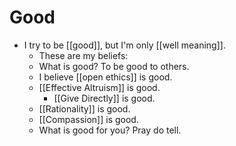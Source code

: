# Good

- I try to be [[good]], but I'm only [[well meaning]].
  - These are my beliefs:
  - What is good? To be good to others.
  - I believe [[open ethics]] is good.
  - [[Effective Altruism]] is good.
    - [[Give Directly]] is good.
  - [[Rationality]] is good.
  - [[Compassion]] is good.
  - What is good for you? Pray do tell.

